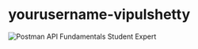 # yourusername-vipulshetty
![Postman API Fundamentals Student Expert](https://api.badgr.io/public/assertions/tI5uVwM8SU2MFmTHZ39SJQ)
